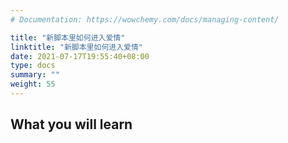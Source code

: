 ```yaml
---
# Documentation: https://wowchemy.com/docs/managing-content/

title: "新脚本里如何进入爱情"
linktitle: "新脚本里如何进入爱情"
date: 2021-07-17T19:55:40+08:00
type: docs
summary: ""
weight: 55
---
```


<!--more-->

## What you will learn

